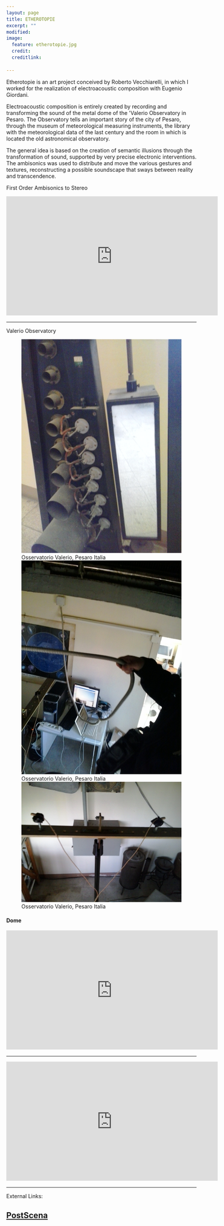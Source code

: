 ```yaml
---
layout: page
title: ETHEROTOPIE
excerpt: ""
modified: 
image:
  feature: etherotopie.jpg
  credit: 
  creditlink: 
  
---
```


Etherotopie is an art project conceived by Roberto Vecchiarelli, in which I worked for the realization of electroacoustic composition with Eugenio Giordani.

Electroacoustic composition is entirely created by recording and transforming the sound of the metal dome of the 'Valerio Observatory in Pesaro. The Observatory tells an important story of the city of Pesaro, through the museum of meteorological measuring instruments, the library with the meteorological data of the last century and the room in which is located the old astronomical observatory.

The general idea is based on the creation of semantic illusions through the transformation of sound, supported by very precise electronic interventions. The ambisonics was used to distribute and move the various gestures and textures, reconstructing a possible soundscape that sways between reality and transcendence.

First Order Ambisonics to Stereo

<iframe width="560" height="315" src="https://www.youtube.com/embed/tQFToiL1jiU" frameborder="0"> </iframe>

---
Valerio Observatory

<figure>
	<img src="/images/photo_ethero/1.jpg" alt="image">
<figcaption>Osservatorio Valerio, Pesaro Italia</figcaption>
	<img src="/images/photo_ethero/2.jpg" alt="image">
<figcaption>Osservatorio Valerio, Pesaro Italia</figcaption>
	<img src="/images/photo_ethero/3.jpg" alt="image">
<figcaption>Osservatorio Valerio, Pesaro Italia</figcaption>
</figure>

#### Dome

<iframe width="560" height="315" src="https://www.youtube.com/embed/Gd-bahrTreE" frameborder="0" allowfullscreen></iframe>

---

<iframe width="560" height="315" src="https://www.youtube.com/embed/m1zZTQ2-UfY" frameborder="0" allowfullscreen></iframe>

---

External Links:

## [PostScena](http://postscena.net/tag/anthony-di-furia/ ) 

